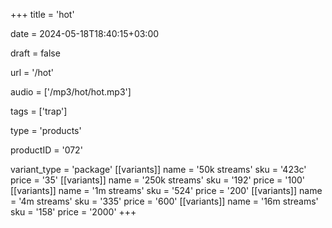 +++
title = 'hot'

date = 2024-05-18T18:40:15+03:00

draft = false

url = '/hot'

audio = ['/mp3/hot/hot.mp3']

tags = ['trap']

type = 'products'

productID = '072'

variant_type = 'package'
[[variants]]
name = '50k streams'
sku = '423c'
price = '35'
[[variants]]
name = '250k streams'
sku = '192'
price = '100'
[[variants]]
name = '1m streams'
sku = '524'
price = '200'
[[variants]]
name = '4m streams'
sku = '335'
price = '600'
[[variants]]
name = '16m streams'
sku = '158'
price = '2000'
+++
